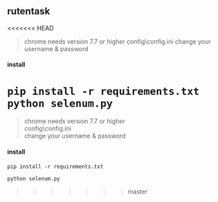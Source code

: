 ## rutentask

<<<<<<< HEAD
> chrome needs version 7.7 or higher
> config\config.ini
> change your username & password

#### install

`pip install -r requirements.txt`
`python selenum.py`
=======
>
> chrome needs version 7.7 or higher  
> config\config.ini   
> change your username & password   
>

#### install   

`pip install -r requirements.txt`   

`python selenum.py`   
>>>>>>> master
